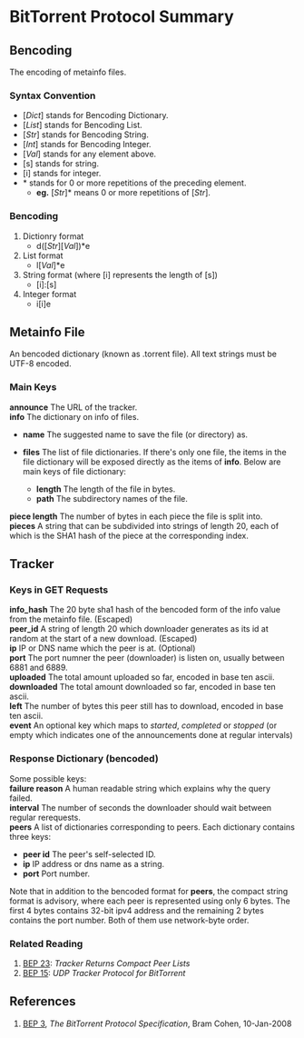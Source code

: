 # BitTorrent Protocol Summary


## Bencoding
The encoding of metainfo files.

### Syntax Convention
* [_Dict_] stands for Bencoding Dictionary.
* [_List_] stands for Bencoding List.
* [_Str_] stands for Bencoding String.
* [_Int_] stands for Bencoding Integer.
* [_Val_] stands for any element above.
* [s] stands for string.
* [i] stands for integer.
* \* stands for 0 or more repetitions of the preceding element.
  * **eg.** [_Str_]* means 0 or more repetitions of [_Str_].

### Bencoding
1. Dictionry format
   * d([_Str_][_Val_])*e
2. List format
   * l[_Val_]*e
3. String format (where [i] represents the length of [s])
   * \[i\]:[s]
4. Integer format
   * i[i]e


## Metainfo File
An bencoded dictionary (known as .torrent file).
All text strings must be UTF-8 encoded.

### Main Keys
**announce** The URL of the tracker.  
**info** The dictionary on info of files.

* **name** The suggested name to save the file (or directory) as.
* **files** The list of file dictionaries. If there's only one file, the items in the file dictionary will be exposed directly as the items of **info**. Below are main keys of file dictionary:

  * **length** The length of the file in bytes.
  * **path** The subdirectory names of the file.

**piece length** The number of bytes in each piece the file is split into.  
**pieces** A string that can be subdivided into strings of length 20, each of which is the SHA1 hash of the piece at the corresponding index.


## Tracker
### Keys in GET Requests
**info_hash** The 20 byte sha1 hash of the bencoded form of the info value from the metainfo file. (Escaped)  
**peer_id** A string of length 20 which downloader generates as its id at random at the start of a new download. (Escaped)  
**ip** IP or DNS name which the peer is at. (Optional)  
**port** The port numner the peer (downloader) is listen on, usually between 6881 and 6889.  
**uploaded** The total amount uploaded so far, encoded in base ten ascii.  
**downloaded** The total amount downloaded so far, encoded in base ten ascii.  
**left** The number of bytes this peer still has to download, encoded in base ten ascii.  
**event** An optional key which maps to _started_, _completed_ or _stopped_ (or empty which indicates one of the announcements done at regular intervals)  

### Response Dictionary (bencoded)
Some possible keys:  
**failure reason** A human readable string which explains why the query failed.  
**interval** The number of seconds the downloader should wait between regular rerequests.  
**peers** A list of dictionaries corresponding to peers. Each dictionary contains three keys:

* **peer id** The peer's self-selected ID.
* **ip** IP address or dns name as a string.
* **port** Port number.

Note that in addition to the bencoded format for **peers**, the compact string format is advisory, where each peer is represented using only 6 bytes. The first 4 bytes contains 32-bit ipv4 address and the remaining 2 bytes contains the port number. Both of them use network-byte order.

### Related Reading
1. [BEP 23](http://www.bittorrent.org/beps/bep_0023.html): _Tracker Returns Compact Peer Lists_
2. [BEP 15](http://www.bittorrent.org/beps/bep_0015.html): _UDP Tracker Protocol for BitTorrent_


## References
1. [BEP 3](http://www.bittorrent.org/beps/bep_0003.html), _The BitTorrent Protocol Specification_, Bram Cohen, 10-Jan-2008